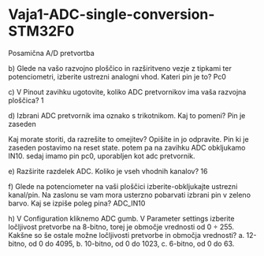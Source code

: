 # Vaja1-ADC-single-conversion-STM32F0
Posamična A/D pretvortba




b) Glede na vašo razvojno ploščico in razširitveno vezje z tipkami ter potenciometri, izberite ustrezni
analogni vhod. Kateri pin je to? Pc0

c) V Pinout zavihku ugotovite, koliko ADC pretvornikov ima vaša razvojna ploščica? 1

d) Izbrani ADC pretvornik ima oznako s trikotnikom. Kaj to pomeni?
Pin je zaseden

Kaj morate storiti, da razrešite to omejitev? Opišite in jo odpravite.
Pin ki je zaseden postavimo na reset state. potem pa na zavihku ADC obkljukamo IN10. sedaj imamo pin pc0, uporabljen kot adc pretvornik.

e) Razširite razdelek ADC. Koliko je vseh vhodnih kanalov?
16

f) Glede na potenciometer na vaši ploščici izberite-obkljukajte ustrezni kanal/pin. Na zaslonu se vam mora
usterzno pobarvati izbrani pin v zeleno barvo. Kaj se izpiše poleg pina? ADC_IN10

h) V Configuration kliknemo ADC gumb. V Parameter settings izberite ločljivost pretvorbe na 8-bitno, torej
je območje vrednosti od 0 ÷ 255. Kakšne so še ostale možne ločljivosti pretvorbe in območja vrednosti?
a. 12-bitno, od 0 do 4095,
b. 10-bitno, od 0 do 1023,
c. 6-bitno, od 0 do 63.

